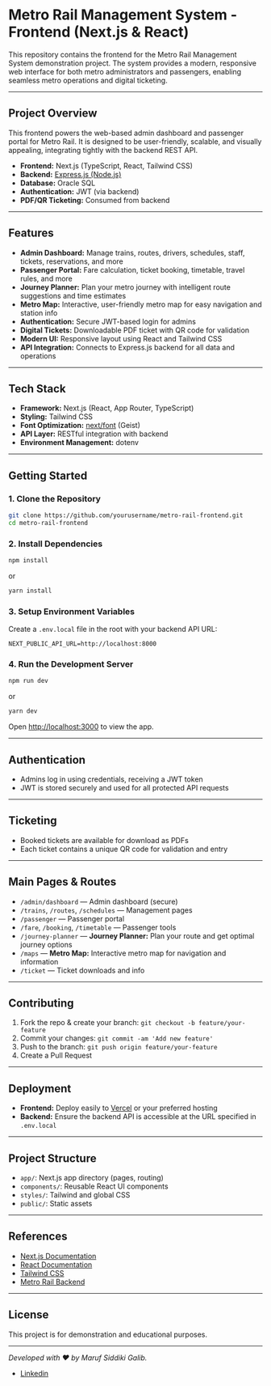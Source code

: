 # Metro Rail Management System - Frontend (Next.js & React)

This repository contains the frontend for the Metro Rail Management System demonstration project. The system provides a modern, responsive web interface for both metro administrators and passengers, enabling seamless metro operations and digital ticketing.

---

## Project Overview

This frontend powers the web-based admin dashboard and passenger portal for Metro Rail. It is designed to be user-friendly, scalable, and visually appealing, integrating tightly with the backend REST API.

- **Frontend:** Next.js (TypeScript, React, Tailwind CSS)
- **Backend:** [Express.js (Node.js)](https://github.com/MarufSiddikiGalib/metro-rail-backend)
- **Database:** Oracle SQL
- **Authentication:** JWT (via backend)
- **PDF/QR Ticketing:** Consumed from backend

---

## Features

- **Admin Dashboard:** Manage trains, routes, drivers, schedules, staff, tickets, reservations, and more
- **Passenger Portal:** Fare calculation, ticket booking, timetable, travel rules, and more
- **Journey Planner:** Plan your metro journey with intelligent route suggestions and time estimates
- **Metro Map:** Interactive, user-friendly metro map for easy navigation and station info
- **Authentication:** Secure JWT-based login for admins
- **Digital Tickets:** Downloadable PDF ticket with QR code for validation
- **Modern UI:** Responsive layout using React and Tailwind CSS
- **API Integration:** Connects to Express.js backend for all data and operations

---

## Tech Stack

- **Framework:** Next.js (React, App Router, TypeScript)
- **Styling:** Tailwind CSS
- **Font Optimization:** [next/font](https://nextjs.org/docs/app/building-your-application/optimizing/fonts) (Geist)
- **API Layer:** RESTful integration with backend
- **Environment Management:** dotenv

---

## Getting Started

### 1. Clone the Repository

```bash
git clone https://github.com/yourusername/metro-rail-frontend.git
cd metro-rail-frontend
```

### 2. Install Dependencies

```bash
npm install
```
or
```bash
yarn install
```

### 3. Setup Environment Variables

Create a `.env.local` file in the root with your backend API URL:

```env
NEXT_PUBLIC_API_URL=http://localhost:8000
```

### 4. Run the Development Server

```bash
npm run dev
```
or
```bash
yarn dev
```

Open [http://localhost:3000](http://localhost:3000) to view the app.

---

## Authentication

- Admins log in using credentials, receiving a JWT token
- JWT is stored securely and used for all protected API requests

---

## Ticketing

- Booked tickets are available for download as PDFs
- Each ticket contains a unique QR code for validation and entry

---

## Main Pages & Routes

- `/admin/dashboard` — Admin dashboard (secure)
- `/trains`, `/routes`, `/schedules` — Management pages
- `/passenger` — Passenger portal
- `/fare`, `/booking`, `/timetable` — Passenger tools
- `/journey-planner` — **Journey Planner:** Plan your route and get optimal journey options
- `/maps` — **Metro Map:** Interactive metro map for navigation and information
- `/ticket` — Ticket downloads and info

---

## Contributing

1. Fork the repo & create your branch: `git checkout -b feature/your-feature`
2. Commit your changes: `git commit -am 'Add new feature'`
3. Push to the branch: `git push origin feature/your-feature`
4. Create a Pull Request

---

## Deployment

- **Frontend:** Deploy easily to [Vercel](https://vercel.com/) or your preferred hosting
- **Backend:** Ensure the backend API is accessible at the URL specified in `.env.local`

---

## Project Structure

- `app/`: Next.js app directory (pages, routing)
- `components/`: Reusable React UI components
- `styles/`: Tailwind and global CSS
- `public/`: Static assets

---

## References

- [Next.js Documentation](https://nextjs.org/docs)
- [React Documentation](https://react.dev/)
- [Tailwind CSS](https://tailwindcss.com/)
- [Metro Rail Backend](https://github.com/MarufSiddikiGalib/metro-rail-backend)

---

## License

This project is for demonstration and educational purposes.

---

*Developed with ❤️ by Maruf Siddiki Galib.*
- [Linkedin](https://www.linkedin.com/in/maruf-siddiki-galib-7360092b5/)